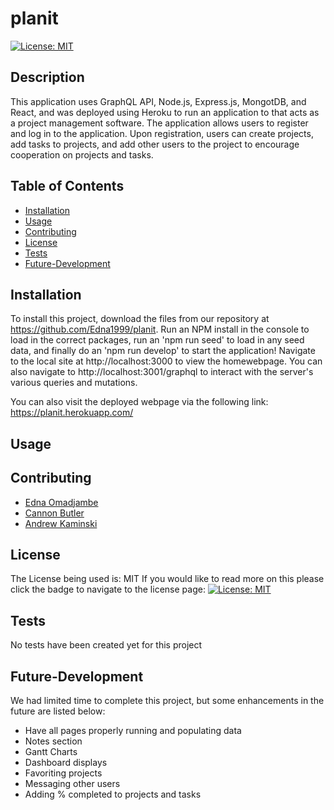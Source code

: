 # planit
  [![License: MIT](https://img.shields.io/badge/License-MIT-yellow.svg)](https://opensource.org/licenses/MIT)


## Description

  This application uses GraphQL API, Node.js, Express.js, MongotDB, and React, and was deployed using Heroku to run an application to that acts as a project management software. The application allows users to register and log in to the application. Upon registration, users can create projects, add tasks to projects, and add other users to the project to encourage cooperation on projects and tasks.

  ## Table of Contents

  - [Installation](#installation)
  - [Usage](#usage)
  - [Contributing](#contributing)
  - [License](#license)
  - [Tests](#tests)
  - [Future-Development](#future-development)

  ## Installation

  To install this project, download the files from our repository at https://github.com/Edna1999/planit. Run an NPM install in the console to load in the correct packages, run an 'npm run seed' to load in any seed data, and finally do an 'npm run develop' to start the application! Navigate to the local site at http://localhost:3000 to view the homewebpage. You can also navigate to http://localhost:3001/graphql to interact with the server's various queries and mutations.

  You can also visit the deployed webpage via the following link: https://planit.herokuapp.com/
  
  ## Usage


  ## Contributing

  - [Edna Omadjambe](https://github.com/Edna1999)
  - [Cannon Butler](https://github.com/clbutl)
  - [Andrew Kaminski](https://github.com/AndrewKamSki)

  ## License
  The License being used is: MIT
  If you would like to read more on this please click the badge to navigate to the license page: 
  [![License: MIT](https://img.shields.io/badge/License-MIT-yellow.svg)](https://opensource.org/licenses/MIT)

  ## Tests

  No tests have been created yet for this project
  
  ## Future-Development

  We had limited time to complete this project, but some enhancements in the future are listed below:
  - Have all pages properly running and populating data
  - Notes section
  - Gantt Charts
  - Dashboard displays
  - Favoriting projects
  - Messaging other users
  - Adding % completed to projects and tasks
